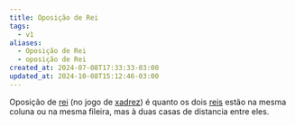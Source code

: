 ```yaml
---
title: Oposição de Rei
tags:
  - v1
aliases:
  - Oposição de Rei
  - oposição de Rei
created_at: 2024-07-08T17:33:33-03:00
updated_at: 2024-10-08T15:12:46-03:00
---
```


Oposição de [rei](../../../../atomos/2024/07/08/Xadrez_Rei_xadrez.md) (no jogo de [xadrez](../../../../sementes/2024/07/06/Xadrez.md)) é quanto os dois [reis](../../../../atomos/2024/07/08/Xadrez_Rei_xadrez.md) estão na mesma coluna ou na mesma fileira, mas à duas casas de distancia entre eles.